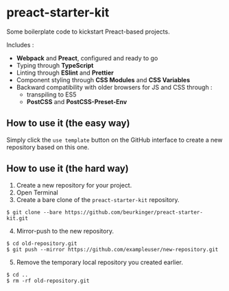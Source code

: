 
# preact-starter-kit
Some boilerplate code to kickstart Preact-based projects.

Includes :
- **Webpack** and **Preact**, configured and ready to go
- Typing through **TypeScript**
- Linting through **ESlint** and **Prettier**
- Component styling through **CSS Modules** and **CSS Variables** 
- Backward compatibility with older browsers for JS and CSS through : 
  - transpiling to ES5
  - **PostCSS** and **PostCSS-Preset-Env**

## How to use it (the easy way)
Simply click the `use template` button on the GitHub interface to create a new repository based on this one.

## How to use it (the hard way)
1. Create a new repository for your project.
2. Open Terminal
3. Create a bare clone of the `preact-starter-kit` repository.
```shell
$ git clone --bare https://github.com/beurkinger/preact-starter-kit.git
```
4. Mirror-push to the new repository.
```
$ cd old-repository.git
$ git push --mirror https://github.com/exampleuser/new-repository.git
```
5. Remove the temporary local repository you created earlier.
```
$ cd ..
$ rm -rf old-repository.git
```
